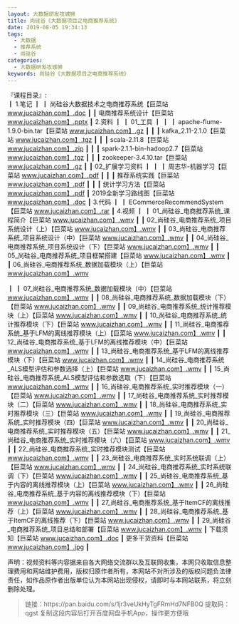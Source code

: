 ```yaml
---
layout: 大数据研发攻城狮
title: 尚硅谷《大数据项目之电商推荐系统》
date: 2019-08-05 19:34:13
tags:
  - 大数据
  - 推荐系统
  - 尚硅谷
categories:
  - 大数据研发攻城狮
keywords: 尚硅谷《大数据项目之电商推荐系统》
---
```

『课程目录』:  
┃  1.笔记
┃  ┃  尚硅谷大数据技术之电商推荐系统【巨菜站 www.jucaizhan.com】.doc
┃  ┃  电商推荐系统设计【巨菜站 www.jucaizhan.com】.pptx
┃  2.资料
┃  ┃  01_工具
┃  ┃  ┃  apache-flume-1.9.0-bin.tar【巨菜站 www.jucaizhan.com】.gz
┃  ┃  ┃  kafka_2.11-2.1.0【巨菜站 www.jucaizhan.com】.tgz
┃  ┃  ┃  scala-2.11.8【巨菜站 www.jucaizhan.com】.zip
┃  ┃  ┃  spark-2.1.1-bin-hadoop2.7【巨菜站 www.jucaizhan.com】.tgz
┃  ┃  ┃  zookeeper-3.4.10.tar【巨菜站 www.jucaizhan.com】.gz
┃  ┃  02_扩展学习资料
┃  ┃  ┃  周志华-机器学习【巨菜站 www.jucaizhan.com】.pdf
┃  ┃  ┃  推荐系统实践【巨菜站 www.jucaizhan.com】.pdf
┃  ┃  ┃  统计学习方法【巨菜站 www.jucaizhan.com】.pdf
┃  2019全新学习路线图【巨菜站 www.jucaizhan.com】.doc
┃  3.代码
┃  ┃  ECommerceRecommendSystem【巨菜站 www.jucaizhan.com】.rar
┃  4.视频
┃  ┃  01_尚硅谷_电商推荐系统_课程简介【巨菜站 www.jucaizhan.com】.wmv
┃  ┃  02_尚硅谷_电商推荐系统_项目系统设计（上）【巨菜站 www.jucaizhan.com】.wmv
┃  ┃  03_尚硅谷_电商推荐系统_项目系统设计（中）【巨菜站 www.jucaizhan.com】.wmv
┃  ┃  04_尚硅谷_电商推荐系统_项目系统设计（下）【巨菜站 www.jucaizhan.com】.wmv
┃  ┃  05_尚硅谷_电商推荐系统_项目框架搭建【巨菜站 www.jucaizhan.com】.wmv
┃  ┃  06_尚硅谷_电商推荐系统_数据加载模块（上）【巨菜站 www.jucaizhan.com】.wmv
<!-- more --> 
┃  ┃  07_尚硅谷_电商推荐系统_数据加载模块（中）【巨菜站 www.jucaizhan.com】.wmv
┃  ┃  08_尚硅谷_电商推荐系统_数据加载模块（下）【巨菜站 www.jucaizhan.com】.wmv
┃  ┃  09_尚硅谷_电商推荐系统_统计推荐模块（上）【巨菜站 www.jucaizhan.com】.wmv
┃  ┃  10_尚硅谷_电商推荐系统_统计推荐模块（下）【巨菜站 www.jucaizhan.com】.wmv
┃  ┃  11_尚硅谷_电商推荐系统_基于LFM的离线推荐模块（上）【巨菜站 www.jucaizhan.com】.wmv
┃  ┃  12_尚硅谷_电商推荐系统_基于LFM的离线推荐模块（中）【巨菜站 www.jucaizhan.com】.wmv
┃  ┃  13_尚硅谷_电商推荐系统_基于LFM的离线推荐模块（下）【巨菜站 www.jucaizhan.com】.wmv
┃  ┃  14_尚硅谷_电商推荐系统_ALS模型评估和参数选择（上）【巨菜站 www.jucaizhan.com】.wmv
┃  ┃  15_尚硅谷_电商推荐系统_ALS模型评估和参数选取（下）【巨菜站 www.jucaizhan.com】.wmv
┃  ┃  16_尚硅谷_电商推荐系统_实时推荐模块（一）【巨菜站 www.jucaizhan.com】.wmv
┃  ┃  17_尚硅谷_电商推荐系统_实时推荐模块（二）【巨菜站 www.jucaizhan.com】.wmv
┃  ┃  18_尚硅谷_电商推荐系统_实时推荐模块（三）【巨菜站 www.jucaizhan.com】.wmv
┃  ┃  19_尚硅谷_电商推荐系统_实时推荐模块（四）【巨菜站 www.jucaizhan.com】.wmv
┃  ┃  20_尚硅谷_电商推荐系统_实时推荐模块（五）【巨菜站 www.jucaizhan.com】.wmv
┃  ┃  21_尚硅谷_电商推荐系统_实时推荐模块（六）【巨菜站 www.jucaizhan.com】.wmv
┃  ┃  22_尚硅谷_电商推荐系统_实时推荐模块测试【巨菜站 www.jucaizhan.com】.wmv
┃  ┃  23_尚硅谷_电商推荐系统_实时系统联调（上）【巨菜站 www.jucaizhan.com】.wmv
┃  ┃  24_尚硅谷_电商推荐系统_实时系统联调（下）【巨菜站 www.jucaizhan.com】.wmv
┃  ┃  25_尚硅谷_电商推荐系统_基于内容的离线推荐模块（上）【巨菜站 www.jucaizhan.com】.wmv
┃  ┃  26_尚硅谷_电商推荐系统_基于内容的离线推荐模块（下）【巨菜站 www.jucaizhan.com】.wmv
┃  ┃  27_尚硅谷_电商推荐系统_基于ItemCF的离线推荐（上）【巨菜站 www.jucaizhan.com】.wmv
┃  ┃  28_尚硅谷_电商推荐系统_基于ItemCF的离线推荐（下）【巨菜站 www.jucaizhan.com】.wmv
┃  ┃  29_尚硅谷_电商推荐系统_项目总结和部署【巨菜站 www.jucaizhan.com】.wmv
┃  下载须知【巨菜站 www.jucaizhan.com】.doc
┃  更多干货资料【巨菜站 www.jucaizhan.com】.jpg
┃  
<div class="post-copyright">
    <div class="post-copyright__author">
      <span class="post-copyright-meta">声明：视频资料等内容据来自各大网络交流群以及互联网收集，本网只收取信息整理费用和网站维护费用，版权归原作者所有，本网站不对所涉及的版权问题负法律责任，如作品原作者出版单位认为本网站出现侵权，请即时与本网站联系，将立刻删除处理。 </span>
    </div>
</div>

<blockquote class="blockquote-center">
链接：https://pan.baidu.com/s/1jr3veUkHyTgFRmHd7NFB0Q 
提取码：qgst 
复制这段内容后打开百度网盘手机App，操作更方便哦
</blockquote>

